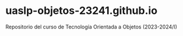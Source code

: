 # uaslp-objetos-23241.github.io
Repositorio del curso de Tecnología Orientada a Objetos (2023-2024/I)
